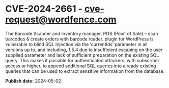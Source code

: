 # CVE-2024-2661 - cve-request@wordfence.com

The Barcode Scanner and Inventory manager. POS (Point of Sale) – scan barcodes & create orders with barcode reader. plugin for WordPress is vulnerable to blind SQL Injection via the ‘currentIds’ parameter in all versions up to, and including, 1.5.4 due to insufficient escaping on the user supplied parameter and lack of sufficient preparation on the existing SQL query.  This makes it possible for authenticated attackers, with subscriber access or higher, to append additional SQL queries into already existing queries that can be used to extract sensitive information from the database.

**Publish date:** 2024-05-02
